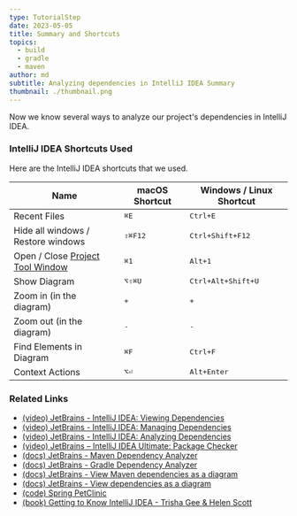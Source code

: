 ```yaml
---
type: TutorialStep
date: 2023-05-05
title: Summary and Shortcuts
topics:
  - build
  - gradle
  - maven
author: md
subtitle: Analyzing dependencies in IntelliJ IDEA Summary
thumbnail: ./thumbnail.png
---
```


Now we know several ways to analyze our project's dependencies in IntelliJ IDEA.

### IntelliJ IDEA Shortcuts Used

Here are the IntelliJ IDEA shortcuts that we used.

| Name                                                                                             | macOS Shortcut   | Windows / Linux Shortcut    |
| ------------------------------------------------------------------------------------------------ | ---------------- | --------------------------- |
| Recent Files                                                                                     | <kbd>⌘E</kbd>    | <kbd>Ctrl+E</kbd>           |
| Hide all windows / Restore windows                                                               | <kbd>⇧⌘F12</kbd> | <kbd>Ctrl+Shift+F12</kbd>   |
| Open / Close [Project Tool Window](https://www.jetbrains.com/help/idea/project-tool-window.html) | <kbd>⌘1</kbd>    | <kbd>Alt+1</kbd>            |
| Show Diagram                                                                                     | <kbd>⌥⇧⌘U</kbd>  | <kbd>Ctrl+Alt+Shift+U</kbd> |
| Zoom in (in the diagram)                                                                         | <kbd>+</kbd>     | <kbd>+</kbd>                |
| Zoom out (in the diagram)                                                                        | <kbd>-</kbd>     | <kbd>-</kbd>                |
| Find Elements in Diagram                                                                         | <kbd>⌘F</kbd>    | <kbd>Ctrl+F</kbd>           |
| Context Actions                                                                                  | <kbd>⌥⏎</kbd>    | <kbd>Alt+Enter</kbd>        |

### Related Links

- [(video) JetBrains - IntelliJ IDEA: Viewing Dependencies](https://www.youtube.com/watch?v=1wnsc8hYM4c)
- [(video) JetBrains - IntelliJ IDEA: Managing Dependencies](https://www.youtube.com/watch?v=nqb9yAecM9Y)
- [(video) JetBrains - IntelliJ IDEA: Analyzing Dependencies](https://www.youtube.com/watch?v=La3Cp-O05eQ)
- [(video) JetBrains – IntelliJ IDEA Ultimate: Package Checker](https://www.youtube.com/watch?v=RWtN4WNQsX4)
- [(docs) JetBrains - Maven Dependency Analyzer](https://www.jetbrains.com/help/idea/work-with-maven-dependencies.html#dependency_analyzer)
- [(docs) JetBrains - Gradle Dependency Analyzer](https://www.jetbrains.com/help/idea/work-with-gradle-dependency-diagram.html#dependency_analyzer)
- [(docs) JetBrains - View Maven dependencies as a diagram](https://www.jetbrains.com/help/idea/work-with-maven-dependencies.html#maven_dependency_diagram)
- [(docs) JetBrains - View dependencies as a diagram](https://www.jetbrains.com/help/idea/work-with-gradle-dependency-diagram.html#gradle_diagram)
- [(code) Spring PetClinic](https://github.com/spring-projects/spring-petclinic)
- [(book) Getting to Know IntelliJ IDEA - Trisha Gee & Helen Scott](https://leanpub.com/gettingtoknowIntelliJIDEA)
